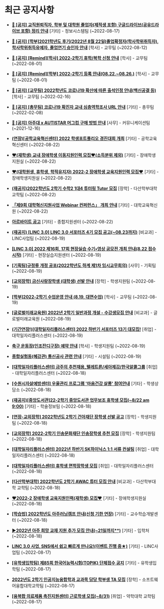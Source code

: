 # 최근 공지사항

* **[📌 [공지] 교직원퇴직자, 학부 및 대학원 졸업자(제적생 포함) 구글드라이브(공유드라이브 포함) 정리 안내](http://ajou.ac.kr/kr/ajou/notice.do?mode=view&amp;articleNo=202858&amp;article.offset=0&amp;articleLimit=30)**
 [기타] - 정보시스템팀 (~2022-08-17)

* **[📌 [공지] [학부]2021학년도 후기(2022년 8월 22일)졸업확정자(학사학위취득자), 학사학위취득유예자, 졸업연기 승인자 안내](http://ajou.ac.kr/kr/ajou/notice.do?mode=view&amp;articleNo=202767&amp;article.offset=0&amp;articleLimit=30)**
 [학사] - 교무팀 (~2022-08-12)

* **[📌 [공지] [Remind][학사] 2022-2학기 휴학/복학 신청 안내](http://ajou.ac.kr/kr/ajou/notice.do?mode=view&amp;articleNo=202390&amp;article.offset=0&amp;articleLimit=30)**
 [학사] - 교무팀 (~2022-08-01)

* **[📌 [공지] [Remind][학부] 2022-2학기 등록 안내(08.22.~08.26.)](http://ajou.ac.kr/kr/ajou/notice.do?mode=view&amp;articleNo=202388&amp;article.offset=0&amp;articleLimit=30)**
 [학사] - 교무팀 (~2022-08-01)

* **[📌 [공지] [교무팀] 2022학년도 코로나19 확산에 따른 출석인정 안내(백신공결 등)](http://ajou.ac.kr/kr/ajou/notice.do?mode=view&amp;articleNo=180913&amp;article.offset=0&amp;articleLimit=30)**
 [학사] - 교무팀 (~2022-02-16)

* **[📌 [공지] [총무팀] 코로나19 확진자 교내 심층역학조사 URL 안내](http://ajou.ac.kr/kr/ajou/notice.do?mode=view&amp;articleNo=180493&amp;article.offset=0&amp;articleLimit=30)**
 [기타] - 총무팀 (~2022-02-08)

* **[📌 [공지] 아주대 x AUTISTAR 머그컵 구매 방법 안내](http://ajou.ac.kr/kr/ajou/notice.do?mode=view&amp;articleNo=147976&amp;article.offset=0&amp;articleLimit=30)**
 [사무] - 커뮤니케이션팀 (~2021-12-16)

* **[(연장)[공학교육혁신센터] 2022 학생포트폴리오 경진대회 개최](http://ajou.ac.kr/kr/ajou/notice.do?mode=view&amp;articleNo=202962&amp;article.offset=0&amp;articleLimit=30)**
 [기타] - 공학교육혁신센터 (~2022-08-22)

* **[♥(재학생) 교내 장애학생 이동지원인력 모집♥(소득분위 제외)](http://ajou.ac.kr/kr/ajou/notice.do?mode=view&amp;articleNo=202959&amp;article.offset=0&amp;articleLimit=30)**
 [기타] - 장애학생지원실 (~2022-08-22)

* **[♥(대학원생, 휴학생, 학적유지자) 2022-2 장애학생 교육지원인력 모집♥](http://ajou.ac.kr/kr/ajou/notice.do?mode=view&amp;articleNo=202955&amp;article.offset=0&amp;articleLimit=30)**
 [기타] - 장애학생지원실 (~2022-08-22)

* **[(재공지)2022학년도 2학기 수학2 1대4 튜터링 Tutor 모집](http://ajou.ac.kr/kr/ajou/notice.do?mode=view&amp;articleNo=202947&amp;article.offset=0&amp;articleLimit=30)**
 [장학] - 다산학부대학교학팀 (~2022-08-22)

* **[「제9회 대학혁신지원사업 Webinar 컨퍼런스」 개최 안내](http://ajou.ac.kr/kr/ajou/notice.do?mode=view&amp;articleNo=202939&amp;article.offset=0&amp;articleLimit=30)**
 [기타] - 대학교육혁신원 (~2022-08-22)

* **[아르바이트 공고](http://ajou.ac.kr/kr/ajou/notice.do?mode=view&amp;articleNo=202937&amp;article.offset=0&amp;articleLimit=30)**
 [기타] - 종합지원센터 (~2022-08-22)

* **[(재공지) [LINC 3.0] LINC 3.0 서포터즈 4기 모집 공고(~08.23까지)](http://ajou.ac.kr/kr/ajou/notice.do?mode=view&amp;articleNo=202928&amp;article.offset=0&amp;articleLimit=30)**
 [비교과] - LINC사업팀 (~2022-08-19)

* **[[LINC 3.0] 2022 제16회, 17회 현장실습 수기•영상 공모전 개최 안내(8.22 접수시작)](http://ajou.ac.kr/kr/ajou/notice.do?mode=view&amp;articleNo=202926&amp;article.offset=0&amp;articleLimit=30)**
 [기타] - 현장실습지원센터 (~2022-08-19)

* **[[기획팀]규정류 개정 공포(2022학년도 하계 제1차 임시교무회의)](http://ajou.ac.kr/kr/ajou/notice.do?mode=view&amp;articleNo=202921&amp;article.offset=0&amp;articleLimit=30)**
 [사무] - 기획팀 (~2022-08-19)

* **[[교외장학] 금신사랑장학생 (대학생) 선발 안내](http://ajou.ac.kr/kr/ajou/notice.do?mode=view&amp;articleNo=202920&amp;article.offset=0&amp;articleLimit=30)**
 [장학] - 학생지원팀 (~2022-08-19)

* **[[학부]2022-2학기 수업운영 안내 (8.19, 대면수업)](http://ajou.ac.kr/kr/ajou/notice.do?mode=view&amp;articleNo=202913&amp;article.offset=0&amp;articleLimit=30)**
 [학사] - 교무팀 (~2022-08-19)

* **[[글로벌미래교육원] 2022년 2학기 일반과정 개설 - 수강생모집 안내](http://ajou.ac.kr/kr/ajou/notice.do?mode=view&amp;articleNo=202912&amp;article.offset=0&amp;articleLimit=30)**
 [비교과] - 글로벌미래교육원 (~2022-08-19)

* **[(기간연장!)[대학일자리플러스센터] 2022 하반기 서포터즈 13기 대모집!](http://ajou.ac.kr/kr/ajou/notice.do?mode=view&amp;articleNo=202911&amp;article.offset=0&amp;articleLimit=30)**
 [취업] - 대학일자리플러스센터 (~2022-08-19)

* **[축구 운동장(인조잔디구장) 예약 안내](http://ajou.ac.kr/kr/ajou/notice.do?mode=view&amp;articleNo=202908&amp;article.offset=0&amp;articleLimit=30)**
 [학사] - 학생지원팀 (~2022-08-19)

* **[종합실험동(혜강관) 통신공사 관련 안내](http://ajou.ac.kr/kr/ajou/notice.do?mode=view&amp;articleNo=202902&amp;article.offset=0&amp;articleLimit=30)**
 [기타] - 시설팀 (~2022-08-19)

* **[[대학일자리플러스센터] 금주의 추천채용_텔레트론/세아제강/한국알콜그룹](http://ajou.ac.kr/kr/ajou/notice.do?mode=view&amp;articleNo=202898&amp;article.offset=0&amp;articleLimit=30)**
 [취업] - 대학일자리플러스센터 (~2022-08-18)

* **[[수원시자살예방센터] 우울관리 프로그램 &#x27;마음건강 살롱&#x27; 참여안내](http://ajou.ac.kr/kr/ajou/notice.do?mode=view&amp;articleNo=202895&amp;article.offset=0&amp;articleLimit=30)**
 [기타] - 학생상담소 (~2022-08-18)

* **[(재공지)[중앙도서관]22-2학기 중앙도서관 업무보조 휴학생 모집(~8/22 am 9:00)](http://ajou.ac.kr/kr/ajou/notice.do?mode=view&amp;articleNo=202893&amp;article.offset=0&amp;articleLimit=30)**
 [기타] - 학술정보팀 (~2022-08-18)

* **[[연장-교외장학] 2022학년도 2학기 건아재단 장학생 선발 공고](http://ajou.ac.kr/kr/ajou/notice.do?mode=view&amp;articleNo=202889&amp;article.offset=0&amp;articleLimit=30)**
 [장학] - 학생지원팀 (~2022-08-18)

* **[[교외장학] 2022-2학기 인송문화재단 인송장학생 추천 모집](http://ajou.ac.kr/kr/ajou/notice.do?mode=view&amp;articleNo=202888&amp;article.offset=0&amp;articleLimit=30)**
 [장학] - 학생지원팀 (~2022-08-18)

* **[[대학일자리플러스센터] 2022년 하반기 SK하이닉스 1:1 서류 컨설팅](http://ajou.ac.kr/kr/ajou/notice.do?mode=view&amp;articleNo=202887&amp;article.offset=0&amp;articleLimit=30)**
 [취업] - 대학일자리플러스센터 (~2022-08-18)

* **[[대학일자리플러스센터] 휴학생 면학장학생 모집](http://ajou.ac.kr/kr/ajou/notice.do?mode=view&amp;articleNo=202886&amp;article.offset=0&amp;articleLimit=30)**
 [취업] - 대학일자리플러스센터 (~2022-08-18)

* **[[다산학부대학] 2022학년도 2학기 AWAC 튜터 모집 안내](http://ajou.ac.kr/kr/ajou/notice.do?mode=view&amp;articleNo=202885&amp;article.offset=0&amp;articleLimit=30)**
 [비교과] - 다산학부대학 교학팀 (~2022-08-18)

* **[♥2022-2 장애학생 교육지원인력(재학생) 모집♥](http://ajou.ac.kr/kr/ajou/notice.do?mode=view&amp;articleNo=202877&amp;article.offset=0&amp;articleLimit=30)**
 [기타] - 장애학생지원실 (~2022-08-18)

* **[[학습법] 2022학년도 아주러닝캠프 안내(신청 기한 연장)](http://ajou.ac.kr/kr/ajou/notice.do?mode=view&amp;articleNo=202871&amp;article.offset=0&amp;articleLimit=30)**
 [기타] - 교수학습개발센터 (~2022-08-18)

* **[▶2022년 아주 희망 교재 지원 추가 모집 안내(~21일까지**)](http://ajou.ac.kr/kr/ajou/notice.do?mode=view&amp;articleNo=202868&amp;article.offset=0&amp;articleLimit=30)**
 [기타] - 입학처 (~2022-08-18)

* **[LINC 3.0 사업, SNS에서 쉽고 빠르게 만나요!(이벤트 진행 중★)](http://ajou.ac.kr/kr/ajou/notice.do?mode=view&amp;articleNo=202862&amp;article.offset=0&amp;articleLimit=30)**
 [기타] - LINC사업팀 (~2022-08-17)

* **[[유학생입학팀] 제85회 한국어능력시험(TOPIK) 단체접수 공지](http://ajou.ac.kr/kr/ajou/notice.do?mode=view&amp;articleNo=202857&amp;article.offset=0&amp;articleLimit=30)**
 [기타] - 유학생입학팀 (~2022-08-17)

* **[2022년도 2학기 인공지능융합학과 교과목 담당 학부생 TA 모집](http://ajou.ac.kr/kr/ajou/notice.do?mode=view&amp;articleNo=202854&amp;article.offset=0&amp;articleLimit=30)**
 [장학] - 소프트웨어융합대학교학팀 (~2022-08-17)

* **[[융복합 의료제품 촉진지원센터] 근로학생 모집(~8/31)](http://ajou.ac.kr/kr/ajou/notice.do?mode=view&amp;articleNo=202848&amp;article.offset=0&amp;articleLimit=30)**
 [취업] - 약학대학 교학팀 (~2022-08-17)

